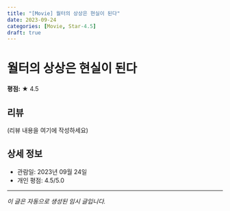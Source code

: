 ```yaml
---
title: "[Movie] 월터의 상상은 현실이 된다"
date: 2023-09-24
categories: [Movie, Star-4.5]
draft: true
---
```


# 월터의 상상은 현실이 된다

**평점:** ★ 4.5

## 리뷰

(리뷰 내용을 여기에 작성하세요)

## 상세 정보

- 관람일: 2023년 09월 24일
- 개인 평점: 4.5/5.0

---

*이 글은 자동으로 생성된 임시 글입니다.*
